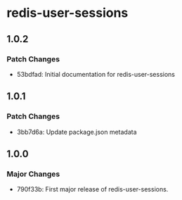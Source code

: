 # redis-user-sessions

## 1.0.2

### Patch Changes

- 53bdfad: Initial documentation for redis-user-sessions

## 1.0.1

### Patch Changes

- 3bb7d6a: Update package.json metadata

## 1.0.0

### Major Changes

- 790f33b: First major release of redis-user-sessions.
